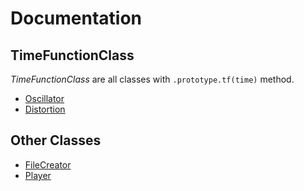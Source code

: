 # Documentation

## TimeFunctionClass
_TimeFunctionClass_ are all classes with `.prototype.tf(time)` method.

- [Oscillator](/docs/api/oscillator.md)
- [Distortion](/docs/api/distortion.md)

## Other Classes

- [FileCreator](/docs/api/file-creator.md)
- [Player](/docs/api/player.md)
